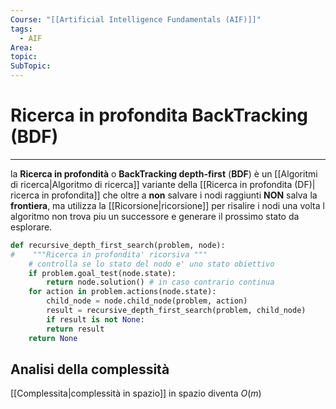 ```yaml
---
Course: "[[Artificial Intelligence Fundamentals (AIF)]]"
tags:
  - AIF
Area: 
topic: 
SubTopic:
---
```

# Ricerca in profondita BackTracking (BDF)
---
la **Ricerca in profondità** o **BackTracking depth-first** (**BDF**) è un [[Algoritmi di ricerca|Algoritmo di ricerca]] variante della [[Ricerca in profondita (DF)| ricerca in profondita]] che oltre a **non** salvare i nodi raggiunti  **NON** salva la **frontiera**, ma utilizza la [[Ricorsione|ricorsione]] per risalire i nodi una volta l algoritmo non trova piu un successore e generare il prossimo stato da esplorare.  



```Python
def recursive_depth_first_search(problem, node): 
#    """Ricerca in profondita' ricorsiva """ 
	# controlla se lo stato del nodo e' uno stato obiettivo 
	if problem.goal_test(node.state): 
		return node.solution() # in caso contrario continua 
	for action in problem.actions(node.state):
		child_node = node.child_node(problem, action)
		result = recursive_depth_first_search(problem, child_node)
		if result is not None:
		return result
	return None
```



##  Analisi della complessità
 [[Complessita|complessità in spazio]] in spazio diventa  $O(m)$
